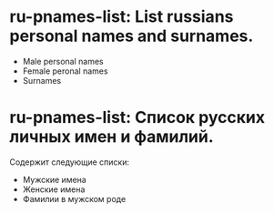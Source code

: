 # ru-pnames-list: List russians personal names and surnames.

- Male personal names
- Female peronal names
- Surnames

# ru-pnames-list: Список русских личных имен и фамилий.

Содержит следующие списки:
- Мужские имена
- Женские имена
- Фамилии в мужском роде
